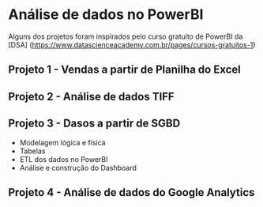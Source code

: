 # Análise de dados no PowerBI
Alguns dos projetos foram inspirados pelo curso gratuito de PowerBI da [DSA] (https://www.datascienceacademy.com.br/pages/cursos-gratuitos-1)

## Projeto 1 - Vendas a partir de Planilha do Excel


## Projeto 2 - Análise de dados TIFF

## Projeto 3 - Dasos a partir de SGBD
* Modelagem lógica e física
* Tabelas
* ETL dos dados no PowerBI
* Análise e construção do Dashboard

## Projeto 4 - Análise de dados do Google Analytics
